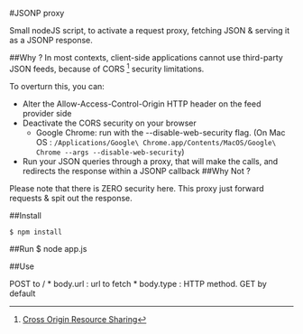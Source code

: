 #JSONP proxy

Small nodeJS script, to activate a request proxy, fetching JSON & serving it as a JSONP response.

##Why ?
In most contexts, client-side applications cannot use third-party JSON feeds, because of CORS [^1] security limitations.

To overturn this, you can:

* Alter the Allow-Access-Control-Origin HTTP header on the feed provider side
* Deactivate the CORS security on your browser
	* Google Chrome: run with the --disable-web-security flag. (On Mac OS : `/Applications/Google\ Chrome.app/Contents/MacOS/Google\ Chrome --args --disable-web-security`)
* Run your JSON queries through a proxy, that will make the calls, and redirects the response within a JSONP callback
##Why Not ?

Please note that there is ZERO security here.
This proxy just forward requests & spit out the response.

##Install

	$ npm install
	
##Run
	$ node app.js

##Use

POST to /
	* body.url : url to fetch
	* body.type : HTTP method. GET by default




[^1]: [Cross Origin Resource Sharing](http://en.wikipedia.org/wiki/Cross-origin_resource_sharing)